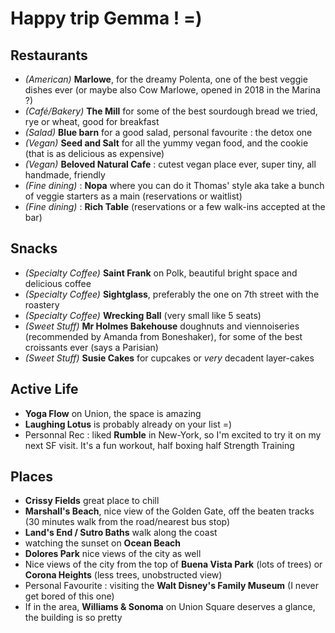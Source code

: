 # Happy trip Gemma ! =)


## Restaurants

- *(American)* **Marlowe**, for the dreamy Polenta, one of the best veggie dishes ever (or maybe also Cow Marlowe, opened in 2018 in the Marina ?)
- *(Café/Bakery)* **The Mill** for some of the best sourdough bread we tried, rye or wheat, good for breakfast
- *(Salad)* **Blue barn** for a good salad, personal favourite : the detox one
- *(Vegan)* **Seed and Salt** for all the yummy vegan food, and the cookie (that is as delicious as expensive)
- *(Vegan)* **Beloved Natural Cafe** : cutest vegan place ever, super tiny, all handmade, friendly
- *(Fine dining)* : **Nopa** where you can do it Thomas' style aka take a bunch of veggie starters as a main (reservations or waitlist)
- *(Fine dining)* : **Rich Table** (reservations or a few walk-ins accepted at the bar)

## Snacks

- *(Specialty Coffee)* **Saint Frank** on Polk, beautiful bright space and delicious coffee
- *(Specialty Coffee)* **Sightglass**, preferably the one on 7th street with the roastery
- *(Specialty Coffee)* **Wrecking Ball** (very small like 5 seats)
- *(Sweet Stuff)* **Mr Holmes Bakehouse** doughnuts and viennoiseries (recommended by Amanda from Boneshaker), for some of the best croissants ever (says a Parisian)
- *(Sweet Stuff)* **Susie Cakes** for cupcakes or *very* decadent layer-cakes

## Active Life 

- **Yoga Flow** on Union, the space is amazing
- **Laughing Lotus** is probably already on your list =)
- Personnal Rec : liked **Rumble** in New-York, so I'm excited to try it on my next SF visit. It's a fun workout, half boxing half Strength Training

## Places

- **Crissy Fields** great place to chill
- **Marshall's Beach**, nice view of the Golden Gate, off the beaten tracks (30 minutes walk from the road/nearest bus stop)
- **Land's End / Sutro Baths** walk along the coast
- watching the sunset on **Ocean Beach** 
- **Dolores Park** nice views of the city as well
- Nice views of the city from the top of **Buena Vista Park** (lots of trees) or **Corona Heights** (less trees, unobstructed view) 
- Personal Favourite : visiting the **Walt Disney's Family Museum** (I never get bored of this one)
- If in the area, **Williams & Sonoma** on Union Square deserves a glance, the building is so pretty

